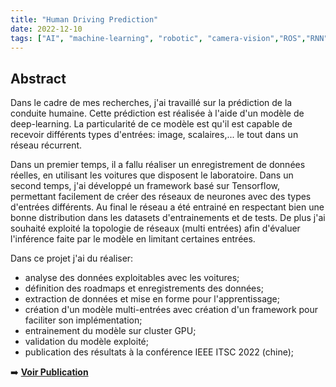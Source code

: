 ```yaml
---
title: "Human Driving Prediction"
date: 2022-12-10
tags: ["AI", "machine-learning", "robotic", "camera-vision","ROS","RNN","CNN","deep-learning"]
---
```


## Abstract

Dans le cadre de mes recherches, j'ai travaillé sur la prédiction de la conduite humaine. Cette prédiction est réalisée à l'aide d'un modèle de deep-learning. 
La particularité de ce modèle est qu'il est capable de recevoir différents types d'entrées: image, scalaires,... le tout dans un réseau récurrent.

Dans un premier temps, il a fallu réaliser un enregistrement de données réelles, en utilisant les voitures que disposent le laboratoire.
Dans un second temps, j'ai développé un framework basé sur Tensorflow, permettant facilement de créer des réseaux de neurones avec des types d'entrées différents.
Au final le réseau a été entrainé en respectant bien une bonne distribution dans les datasets d'entrainements et de tests.
De plus j'ai souhaité exploité la topologie de réseaux (multi entrées) afin d'évaluer l'inférence faite par le modèle en limitant certaines entrées.

Dans ce projet j'ai du réaliser:
- analyse des données exploitables avec les voitures;
- définition des roadmaps et enregistrements des données;
- extraction de données et mise en forme pour l'apprentissage;
- création d'un modèle multi-entrées avec création d'un framework pour faciliter son implémentation;
- entrainement du modèle sur cluster GPU;
- validation du modèle exploité;
- publication des résultats à la conférence IEEE ITSC 2022 (chine);

➡️ **[Voir Publication](/articles/human-driving-prediction/)**  